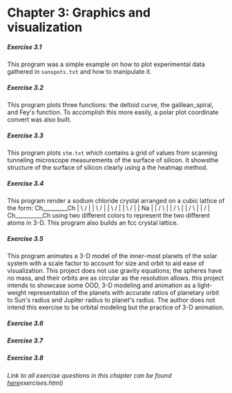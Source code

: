 # Chapter 3: Graphics and visualization

##### Exercise 3.1
This program was a simple example on how to plot experimental data gathered in `sunspots.txt` and how to manipulate it.
##### Exercise 3.2
This program plots three functions: the deltoid curve, the galilean_spiral, 
and Fey's function. To accomplish this more easily, a polar plot coordinate
convert was also built.
##### Exercise 3.3
This program plots `stm.txt` which contains a grid of values from scanning tunneling
microscope measurements of the surface of silicon. It showsthe structure of the surface
of silicon clearly using a the heatmap method.
##### Exercise 3.4
This program render a sodium chloride crystal arranged on a cubic lattice of the form:
Ch_________Ch
| \       / |
|  \     /  |
|   \   /   |
|    \ /    |
|     Na    | 
|    /  \   |
|   /    \  |
|  /      \ |
| /        \|
Ch__________Ch
using two different colors to represent the two different atoms in 3-D.
This program also builds an fcc crystal lattice. 
##### Exercise 3.5
This program animates a 3-D model of the inner-most planets of the solar system 
with a scale factor to account for size and orbit to aid ease of visualization. This project does not use gravity equations; the spheres have no mass, and their orbits are as circular as the resolution allows. this project intends to showcase some OOD, 3-D modeling and animation as a light-weight representation of the planets with accurate ratios of planetary orbit to Sun's radius and Jupiter radius to planet's radius. The author does not intend this exercise to be orbital modeling but the practice of 3-D animation.
##### Exercise 3.6
##### Exercise 3.7
##### Exercise 3.8

###### Link to all exercise questions in this chapter can be found [here](http://www-personal.umich.edu/~mejn/cp/exercises.html)exercises.html)